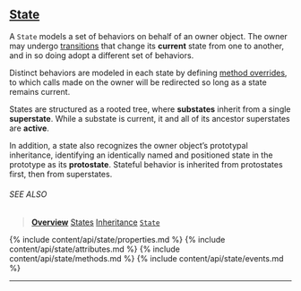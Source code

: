 ## [State](#state)

A `State` models a set of behaviors on behalf of an owner object. The owner may undergo [transitions](/docs/#concepts--transitions) that change its **current** state from one to another, and in so doing adopt a different set of behaviors.

Distinct behaviors are modeled in each state by defining [method overrides](/docs/#concepts--methods), to which calls made on the owner will be redirected so long as a state remains current.

States are structured as a rooted tree, where **substates** inherit from a single **superstate**. While a substate is current, it and all of its ancestor superstates are **active**.

In addition, a state also recognizes the owner object’s prototypal inheritance, identifying an identically named and positioned state in the prototype as its **protostate**. Stateful behavior is inherited from protostates first, then from superstates.

###### SEE ALSO

> [**Overview**](/docs/#overview)
> [States](/docs/#concepts--states)
> [Inheritance](/docs/#concepts--inheritance)
> [`State`](/source/state.html)

<div class="local-toc"></div>

{% include content/api/state/properties.md %}
{% include content/api/state/attributes.md %}
{% include content/api/state/methods.md %}
{% include content/api/state/events.md %}

* * *
